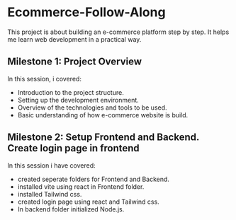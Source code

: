 # Ecommerce-Follow-Along

This project is about building an e-commerce platform step by step. It helps me learn web development in a practical way.

## Milestone 1: Project Overview

In this session, i covered:
- Introduction to the project structure.
- Setting up the development environment.
- Overview of the technologies and tools to be used.
- Basic understanding of how e-commerce website is build.

## Milestone 2: Setup Frontend and Backend. Create login page in frontend

In this session i have covered:

- created seperate folders for Frontend and Backend.
- installed vite using react in Frontend folder.
- installed Tailwind css.
- created login page using react and Tailwind css.
- In backend folder initialized Node.js.
